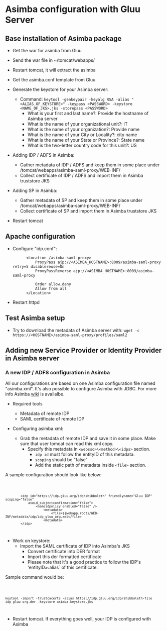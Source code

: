 # Asimba configuration with Gluu Server


## Base installation of Asimba package

* Get the war for asimba from Gluu
* Send the war file in ~/tomcat/webapps/
* Restart tomcat, it will extract the asimba
* Get the asimba.conf template from Gluu
* Generate the keystore for your Asimba server:
    * Command: `keytool -genkeypair -keyalg RSA -alias "<ALIAS_OF_KEYSTORE>" -keypass <PASSWORD> -keystore <NAME_OF_JKS>.jks -storepass <PASSWORD>`
        * What is your first and last name?: Provide the hostname of Asimba server
        * What is the name of your organizational unit?: IT
        * What is the name of your organization?: Provide name
        * What is the name of your City or Locality?: city name
        * What is the name of your State or Province?: State name
        * What is the two-letter country code for this unit?: US
* Adding IDP / ADFS in Asimba: 
    * Gather metadata of IDP / ADFS and keep them in some place under /tomcat/webapps/asimba-saml-proxy/WEB-INF/ 
    * Collect certificate of IDP / ADFS and import them in Asimba truststore JKS

* Adding SP in Asimba: 
    * Gather metadata of SP and keep them in some place under /tomcat/webapps/asimba-saml-proxy/WEB-INF/
    * Collect certificate of SP and import them in Asimba truststore JKS

* Restart tomcat

## Apache configuration

* Configure "idp.conf": 

            <Location /asimba-saml-proxy>
                ProxyPass ajp://<ASIMBA_HOSTNAME>:8009/asimba-saml-proxy retry=5 disablereuse=On
                ProxyPassReverse ajp://<ASIMBA_HOSTNAME>:8009/asimba-saml-proxy
    
                Order allow,deny
                Allow from all
            </Location>

* Restart httpd 

## Test Asimba setup

* Try to download the metadata of Asimba server with: `wget -c https://<HOSTNAME>/asimba-saml-proxy/profiles/saml2`
 

## Adding new Service Provider or Identity Provider in Asimba server

### A new IDP / ADFS configuration in Asimba

All our configurations are based on one Asimba configuration file named
"asimba.xml". It's also possible to configure Asimba with JDBC. For more info
Asimba [wiki](http://sourceforge.net/p/asimba/wiki/Home/) is availalbe.

* Required tools
    * Metadata of remote IDP
    * SAML certificate of remote IDP

* Configuring asimba.xml: 
    * Grab the metadata of remote IDP and save it in some place. Make sure that user tomcat can read this xml copy. 
        * Specify this metadata in  `<websso>\<method>\<idps>` section. 
            * `idp id` must follow the entityID of this metadata.
            * `scoping` should be "false"
            * Add the static path of metadata inside `<file>` section. 
    
A sample configuration should look like below:

<code>

            <idp id="https://idp.gluu.org/idp/shibboleth" friendlyname="Gluu IDP" scoping="false" 
                avoid_subjectconfirmation="false">
                    <nameidpolicy enabled="false" />
                        <metadata>
                            <file>${webapp.root}/WEB-INF/metadata/idp/idp_gluu_org.xml</file>
                        <metadata>
            </idp>

</code>

* Work on keystore: 
    * Import the SAML certificate of IDP into Asimba's JKS
        * Convert certificate into DER format
        * Import this der formatted certificate
        * Please note that it's a good practice to follow the IDP's 'entityID` as `alias` of this certificate.

Sample command would be: 

<code> 

    keytool -import -trustcacerts -alias https://idp.gluu.org/idp/shibboleth-file idp_gluu_org.der -keystore asimba-keystore.jks
    

</code>

* Restart tomcat. If everything goes well, your IDP is configured with Asimba

